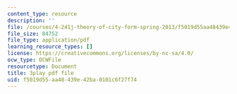 ```yaml
---
content_type: resource
description: ''
file: /courses/4-241j-theory-of-city-form-spring-2013/f5019d55aa48439e42ba0101c6f27f74_X1F6a1FWirM.pdf
file_size: 84752
file_type: application/pdf
learning_resource_types: []
license: https://creativecommons.org/licenses/by-nc-sa/4.0/
ocw_type: OCWFile
resourcetype: Document
title: 3play pdf file
uid: f5019d55-aa48-439e-42ba-0101c6f27f74
---
```

